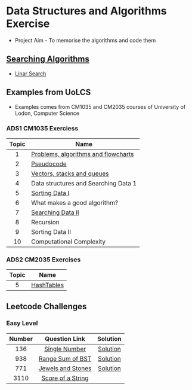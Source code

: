 # Data Structures and Algorithms Exercise

- Project Aim - To memorise the algorithms and code them

## [Searching Algorithms](./Searching_Algorithms/Searching_Algorithms.md)

- [Linar Search]()

## Examples from UoLCS

- Examples comes from CM1035 and CM2035 courses of University of Lodon, Computer Science

### ADS1 CM1035 Exerciess

| Topic | Name                                                |
| :---: | --------------------------------------------------- |
|   1   | [Problems, algorithms and flowcharts](./Topic0102/) |
|   2   | [Pseudocode](./Topic0102/)                          |
|   3   | [Vectors, stacks and queues](./Topic03/)            |
|   4   | Data structures and Searching Data 1                |
|   5   | [Sorting Data I](./Topic05/)                        |
|   6   | What makes a good algorithm?                        |
|   7   | [Searching Data II](./Topic07/)                     |
|   8   | Recursion                                           |
|   9   | Sorting Data II                                     |
|  10   | Computational Complexity                            |

### ADS2 CM2035 Exercises

| Topic | Name                        |
| :---: | --------------------------- |
|   5   | [HashTables](./HashTables/) |

## Leetcode Challenges

### Easy Level

| Number |                                                Question Link                                                |          Solution           |
| :----: | :---------------------------------------------------------------------------------------------------------: | :-------------------------: |
|  136   |                  [Single Number](https://leetcode.com/problems/single-number/description/)                  | [Solution](./leetcode/136/) |
|  938   | [Range Sum of BST](https://leetcode.com/problems/range-sum-of-bst/?envType=daily-question&envId=2024-01-08) | [Solution](./leetcode/938/) |
|  771   |        [Jewels and Stones](https://leetcode.com/problems/jewels-and-stones/submissions/1142459221/)         | [Solution](./leetcode/771/) |
|  3110  |                    [Score of a String](https://leetcode.com/problems/score-of-a-string/)                    |
